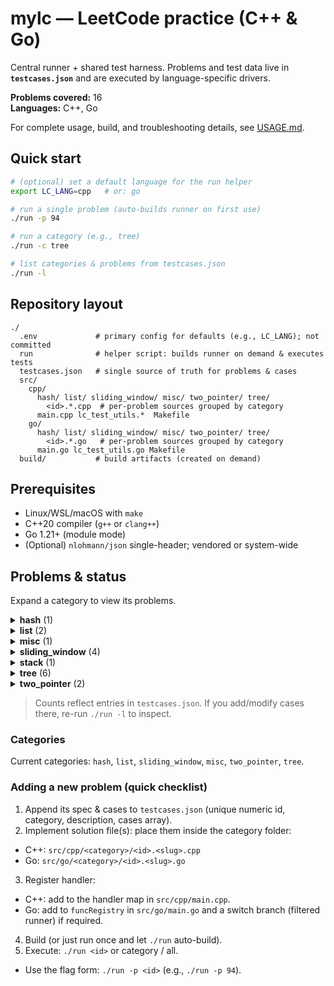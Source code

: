 # mylc — LeetCode practice (C++ & Go)

Central runner + shared test harness. Problems and test data live in **`testcases.json`** and are executed by language-specific drivers.

**Problems covered:** 16  
**Languages:** C++, Go

For complete usage, build, and troubleshooting details, see [USAGE.md](./USAGE.md).

## Quick start
```bash
# (optional) set a default language for the run helper
export LC_LANG=cpp   # or: go

# run a single problem (auto-builds runner on first use)
./run -p 94

# run a category (e.g., tree)
./run -c tree

# list categories & problems from testcases.json
./run -l
```

## Repository layout
```
./
  .env             # primary config for defaults (e.g., LC_LANG); not committed
  run              # helper script: builds runner on demand & executes tests
  testcases.json   # single source of truth for problems & cases
  src/
    cpp/
      hash/ list/ sliding_window/ misc/ two_pointer/ tree/
        <id>.*.cpp  # per-problem sources grouped by category
      main.cpp lc_test_utils.*  Makefile
    go/
      hash/ list/ sliding_window/ misc/ two_pointer/ tree/
        <id>.*.go   # per-problem sources grouped by category
      main.go lc_test_utils.go Makefile
  build/           # build artifacts (created on demand)
```

## Prerequisites
- Linux/WSL/macOS with `make`
- C++20 compiler (`g++` or `clang++`)
- Go 1.21+ (module mode)
- (Optional) `nlohmann/json` single-header; vendored or system-wide

## Problems & status
Expand a category to view its problems.

<details>
<summary><strong>hash</strong> (1)</summary>

| # | Problem | Diff | Test cases | Languages | Video |
|---:|---|:---:|---:|---|---|
| [1](https://leetcode.com/problems/two-sum/) | Two Sum | Easy | 2 | C++, Go | [link](https://www.youtube.com/watch?v=KLlXCFG5TnA) |

</details>

<details>
<summary><strong>list</strong> (2)</summary>

| # | Problem | Diff | Test cases | Languages | Video |
|---:|---|:---:|---:|---|---|
| [2](https://leetcode.com/problems/add-two-numbers/) | Add Two Numbers | Medium | 1 | C++, Go | [link](https://www.youtube.com/watch?v=wgFPrzTjm7s) |
| [21](https://leetcode.com/problems/merge-two-sorted-lists/) | Merge Two Sorted Lists | Easy | 7 | C++, Go | [link](https://www.youtube.com/watch?v=XIdigk956u0) |

</details>

<details>
<summary><strong>misc</strong> (1)</summary>

| # | Problem | Diff | Test cases | Languages | Video |
|---:|---|:---:|---:|---|---|
| [9](https://leetcode.com/problems/palindrome-number/) | Palindrome Number | Easy | 6 | C++, Go | [link](https://www.youtube.com/watch?v=f5qF2OowB5A) |

</details>

<details>
<summary><strong>sliding_window</strong> (4)</summary>

| # | Problem | Diff | Test cases | Languages | Video |
|---:|---|:---:|---:|---|---|
| [3](https://leetcode.com/problems/longest-substring-without-repeating-characters/) | Longest Substring Without Repeating Characters | Medium | 2 | C++, Go | [link](https://www.youtube.com/watch?v=wiGpQwVHdE0) |
| [424](https://leetcode.com/problems/longest-repeating-character-replacement/) | Longest Repeating Character Replacement | Medium | 5 | C++, Go | [link](https://www.youtube.com/watch?v=gqXU1UyA8pk) |
| [438](https://leetcode.com/problems/find-all-anagrams-in-a-string/) | Find All Anagrams in a String | Medium | 4 | C++, Go | [link](https://www.youtube.com/watch?v=G8xtZy0fDKg) |
| [567](https://leetcode.com/problems/permutation-in-string/) | Permutation in String | Medium | 5 | C++, Go | [link](https://www.youtube.com/watch?v=UbyhOgBN834) |

</details>

<details>
<summary><strong>stack</strong> (1)</summary>

| # | Problem | Diff | Test cases | Languages | Video |
|---:|---|:---:|---:|---|---|
| [739](https://leetcode.com/problems/daily-temperatures/) | Daily Temperatures | Medium | 6 | C++ | [link](https://www.youtube.com/watch?v=cTBiBSnjO3c) |

</details>

<details>
<summary><strong>tree</strong> (6)</summary>

| # | Problem | Diff | Test cases | Languages | Video |
|---:|---|:---:|---:|---|---|
| [94](https://leetcode.com/problems/binary-tree-inorder-traversal/) | Binary Tree Inorder Traversal | Easy | 5 | C++, Go | [link](https://www.youtube.com/watch?v=g_S5WuasWUE) |
| [100](https://leetcode.com/problems/same-tree/) | Same Tree | Easy | 5 | C++, Go | [link](https://www.youtube.com/watch?v=vRbbcKXCxOw) |
| [102](https://leetcode.com/problems/binary-tree-level-order-traversal/) | Binary Tree Level Order Traversal | Medium | 5 | C++, Go | [link](https://www.youtube.com/watch?v=6ZnyEApgFYg) |
| [103](https://leetcode.com/problems/binary-tree-zigzag-level-order-traversal/) | Binary Tree Zigzag Level Order Traversal | Medium | 5 | C++, Go | [link](https://www.youtube.com/watch?v=s6ATEkipzow) |
| [104](https://leetcode.com/problems/maximum-depth-of-binary-tree/) | Maximum Depth of Binary Tree | Easy | 8 | C++, Go | [link](https://www.youtube.com/watch?v=hTM3phVI6YQ) |
| [110](https://leetcode.com/problems/balanced-binary-tree/) | Balanced Binary Tree | Easy | 8 | C++, Go | [link](https://www.youtube.com/watch?v=QfJsau0ItOY) |

</details>

<details>
<summary><strong>two_pointer</strong> (2)</summary>

| # | Problem | Diff | Test cases | Languages | Video |
|---:|---|:---:|---:|---|---|
| [11](https://leetcode.com/problems/container-with-most-water/) | Container With Most Water | Medium | 9 | C++, Go | [link](https://www.youtube.com/watch?v=UuiTKBwPgAo) |
| [42](https://leetcode.com/problems/trapping-rain-water/) | Trapping Rain Water | Hard | 6 | C++, Go | [link](https://www.youtube.com/watch?v=ZI2z5pq0TqA) |

</details>

> Counts reflect entries in `testcases.json`. If you add/modify cases there, re-run `./run -l` to inspect.
### Categories
Current categories: `hash`, `list`, `sliding_window`, `misc`, `two_pointer`, `tree`.

### Adding a new problem (quick checklist)
1. Append its spec & cases to `testcases.json` (unique numeric id, category, description, cases array).
2. Implement solution file(s): place them inside the category folder:
  - C++: `src/cpp/<category>/<id>.<slug>.cpp`
  - Go:  `src/go/<category>/<id>.<slug>.go`
3. Register handler:
  - C++: add to the handler map in `src/cpp/main.cpp`.
  - Go: add to `funcRegistry` in `src/go/main.go` and a switch branch (filtered runner) if required.
4. Build (or just run once and let `./run` auto-build).
5. Execute: `./run <id>` or category / all.
  - Use the flag form: `./run -p <id>` (e.g., `./run -p 94`).
